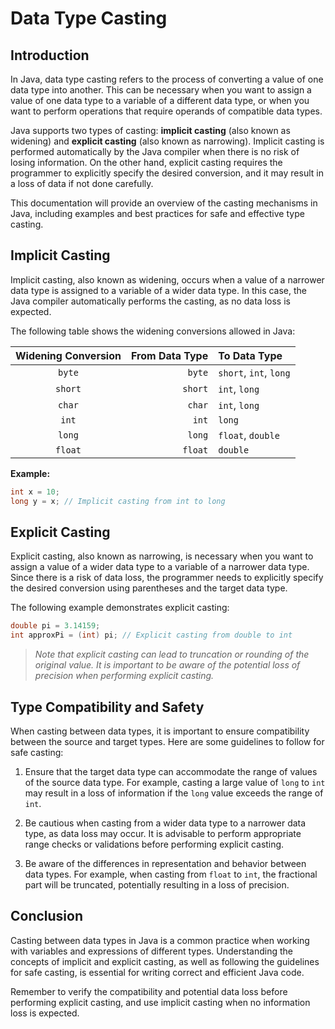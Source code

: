 
# Data Type Casting

## Introduction

In Java, data type casting refers to the process of converting a value of one data type into another. This can be necessary when you want to assign a value of one data type to a variable of a different data type, or when you want to perform operations that require operands of compatible data types.

Java supports two types of casting: **implicit casting** (also known as widening) and **explicit casting** (also known as narrowing). Implicit casting is performed automatically by the Java compiler when there is no risk of losing information. On the other hand, explicit casting requires the programmer to explicitly specify the desired conversion, and it may result in a loss of data if not done carefully.

This documentation will provide an overview of the casting mechanisms in Java, including examples and best practices for safe and effective type casting.

## Implicit Casting

Implicit casting, also known as widening, occurs when a value of a narrower data type is assigned to a variable of a wider data type. In this case, the Java compiler automatically performs the casting, as no data loss is expected.

The following table shows the widening conversions allowed in Java:

| Widening Conversion | From Data Type | To Data Type           |
| :-----------------: | -------------: | :--------------------- |
|       `byte`        |         `byte` | `short`, `int`, `long` |
|       `short`       |        `short` | `int`, `long`          |
|       `char`        |         `char` | `int`, `long`          |
|        `int`        |          `int` | `long`                 |
|       `long`        |         `long` | `float`, `double`      |
|       `float`       |        `float` | `double`               |

**Example:**

```java
int x = 10;
long y = x; // Implicit casting from int to long
```

## Explicit Casting

Explicit casting, also known as narrowing, is necessary when you want to assign a value of a wider data type to a variable of a narrower data type. Since there is a risk of data loss, the programmer needs to explicitly specify the desired conversion using parentheses and the target data type.

The following example demonstrates explicit casting:

```java
double pi = 3.14159;
int approxPi = (int) pi; // Explicit casting from double to int
```

> *Note that explicit casting can lead to truncation or rounding of the original value. It is important to be aware of the potential loss of precision when performing explicit casting.*

## Type Compatibility and Safety

When casting between data types, it is important to ensure compatibility between the source and target types. Here are some guidelines to follow for safe casting:

1. Ensure that the target data type can accommodate the range of values of the source data type. For example, casting a large value of `long` to `int` may result in a loss of information if the `long` value exceeds the range of `int`.

2. Be cautious when casting from a wider data type to a narrower data type, as data loss may occur. It is advisable to perform appropriate range checks or validations before performing explicit casting.

3. Be aware of the differences in representation and behavior between data types. For example, when casting from `float` to `int`, the fractional part will be truncated, potentially resulting in a loss of precision.

## Conclusion

Casting between data types in Java is a common practice when working with variables and expressions of different types. Understanding the concepts of implicit and explicit casting, as well as following the guidelines for safe casting, is essential for writing correct and efficient Java code.

Remember to verify the compatibility and potential data loss before performing explicit casting, and use implicit casting when no information loss is expected.